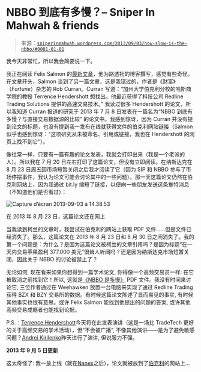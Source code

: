 <!--yml

类别：未分类

日期：2024-05-18 14:25:43

-->

# NBBO 到底有多慢？– Sniper In Mahwah & friends

> 来源：[`sniperinmahwah.wordpress.com/2013/09/03/how-slow-is-the-nbbo/#0001-01-01`](https://sniperinmahwah.wordpress.com/2013/09/03/how-slow-is-the-nbbo/#0001-01-01)

我今天非常忙，所以我会简要说一下。

我正在阅读 Felix Salmon 的[最新文章](http://blogs.reuters.com/felix-salmon/2013/09/02/dont-cry-for-the-little-guy-on-wall-street/ "不要为华尔街上的“小人物”哭泣")，他为路透社的博客撰写，感觉有些奇怪。在文章开头，Salmon 谈到了另一篇文章，这是我错过的，作者是《财富》（*Fortune*）杂志的 Rob Curran。Curran 写道：“加州大学伯克利分校的哈斯商学院的教授 Terrence Hendershott 想找出。他最近获得了科技公司 Redline Trading Solutions 提供的高速交易技术。” 我读过很多 Hendershott 的论文，所以我知道 Curran 报道的研究于 2013 年 7 月 8 日发表在一篇名为“NBBO 到底有多慢？与直接交易数据源的比较” 的论文中。我感到惊讶，因为 Curran 并没有提到论文的标题，也没有提到我一发布在线就获得文件的伯克利网站链接（Salmon 似乎也感到惊讶：“这项研究从未被命名、引用或链接，我也在 Hendershott 的网页上找不到它”）。

像往常一样，只要有一篇有趣的论文发表，我就会打印出来（我是一个老派的人）。所以我在 7 月 20 日左右打印了这篇论文，但没有立即阅读。在纳斯达克在 8 月 23 日周五因市场短暂关闭之后我才阅读了它（因为 SIP 和 NBBO 参与了市场停摆事件，我认为论文可能会讨论其中的一些问题）。那一天这篇论文仍然在伯克利网站上，因为我通过 bit.ly 缩短了链接，以便向一些朋友发送这条推特消息（不知道他们是否看过）：

![Capture d’écran 2013-09-03 à 14.38.53](https://sniperinmahwah.wordpress.com/wp-content/uploads/2013/09/capture-d_c3a9cran-2013-09-03-c3a0-14-38-53.png)

在 2013 年 8 月 23 日，这篇论文还在网上

当我读到柯兰的文章时，我尝试在伯克利的网站上获取 PDF 文件……但是文件已经消失了。那么，这篇论文在 2013 年 8 月 23 日和 8 月 30 日之间消失了。我的第一个问题是：为什么？是因为这篇论文被柯兰的文章引用吗？是因为标题“在一天内交易苹果盈利 377,000 美元”很耸人听闻吗？还是因为纳斯达克市场短暂关闭，因此关于 NBBO 的讨论被禁止了？

无论如何, 现在看来如果你想得到一篇学术论文, 你得像一个高频交易员一样: 在它被取消之前找到它！所以, 这就是[《NBBO 是多慢》](https://sniperinmahwah.wordpress.com/wp-content/uploads/2013/09/howslowisthenbbo.pdf) PDF 文件。我没有时间来讨论它, 三位作者通过在 Weehawken 放置一台电脑来实现了通过 Redline Trading 获得 BZX 和 BZY 交易所的数据。有时候这篇论文陈述了显而易见的事实, 有时候其他事实也很有意思。或许 Felix Salmon 能找到他提出的问题的答案, 或许其他高频交易成瘾者也能找到论据。

P.S.：[Terrence Hendershott](http://www.birs.ca/live)今天将在此发表演讲（这是一场比 TradeTech 更好的关于高频交易的学术活动），但“不会被广播”, 不像其他演讲——是为了避免敏感问题？[Andrei Kirilenko](http://www.birs.ca/events/2013/5-day-workshops/13w5008/videos/watch/201309021412-Kirilenko.mp4)昨天进行了演讲, 但说服力不强。

**2013 年 9 月 5 日更新**

这太奇怪了: 我一放上线（就在[Nanex](http://t.co/O3iBaHMJz4)之后），论文就被放到了[伯克利](http://t.co/DxSUQVYLlG)的网站上...
